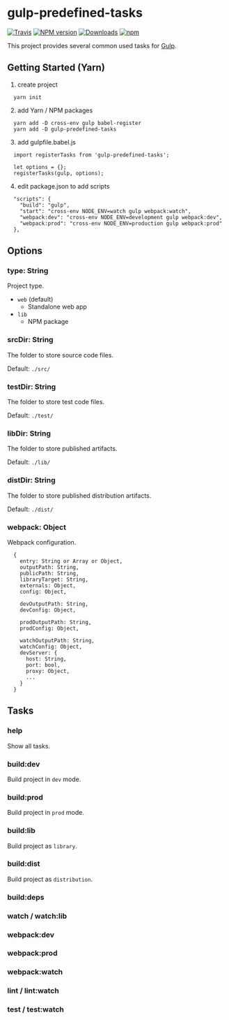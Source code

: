 # gulp-predefined-tasks

[![Travis][build-badge]][build]
[![NPM version][npm-image]][npm-url]
[![Downloads][downloads-image]][npm-url]
[![npm][npm-badge]][npm]

This project provides several common used tasks for [Gulp][gulp].

## Getting Started (Yarn)

1. create project

```
  yarn init
```

2. add Yarn / NPM packages

```
  yarn add -D cross-env gulp babel-register
  yarn add -D gulp-predefined-tasks
```

3. add gulpfile.babel.js

```
  import registerTasks from 'gulp-predefined-tasks';

  let options = {};
  registerTasks(gulp, options);
```

4. edit package.json to add scripts

```
  "scripts": {
    "build": "gulp",
    "start": "cross-env NODE_ENV=watch gulp webpack:watch",
    "webpack:dev": "cross-env NODE_ENV=development gulp webpack:dev",
    "webpack:prod": "cross-env NODE_ENV=production gulp webpack:prod"
  },
```

## Options

### type: String

Project type.

- `web` (default)
  - Standalone web app
- `lib`
  - NPM package

### srcDir: String

The folder to store source code files.

Default: `./src/`

### testDir: String

The folder to store test code files.

Default: `./test/`

### libDir: String

The folder to store published artifacts.

Default: `./lib/`

### distDir: String

The folder to store published distribution artifacts.

Default: `./dist/`

### webpack: Object

Webpack configuration.

```
  {
    entry: String or Array or Object,
    outputPath: String,
    publicPath: String,
    libraryTarget: String,
    externals: Object,
    config: Object,

    devOutputPath: String,
    devConfig: Object,

    prodOutputPath: String,
    prodConfig: Object,

    watchOutputPath: String,
    watchConfig: Object,
    devServer: {
      host: String,
      port: bool,
      proxy: Object,
      ...
    }
  }
```

## Tasks

### help

Show all tasks.

### build:dev

Build project in `dev` mode.

### build:prod

Build project in `prod` mode.

### build:lib

Build project as `library`.

### build:dist

Build project as `distribution`.

### build:deps

### watch / watch:lib

### webpack:dev

### webpack:prod

### webpack:watch

### lint / lint:watch

### test / test:watch

[build-badge]: https://travis-ci.org/zhengcan/gulp-predefined-tasks.svg?branch=master
[build]: https://travis-ci.org/zhengcan/gulp-predefined-tasks
[downloads-image]: https://img.shields.io/npm/dm/gulp-predefined-tasks.svg
[npm-image]: https://img.shields.io/npm/v/gulp-predefined-tasks.svg
[npm-url]: https://www.npmjs.com/package/gulp-predefined-tasks
[npm-badge]: https://badge.fury.io/js/gulp-predefined-tasks.svg
[npm]: http://badge.fury.io/js/gulp-predefined-tasks
[gulp]: http://github.com/gulpjs/gulp
